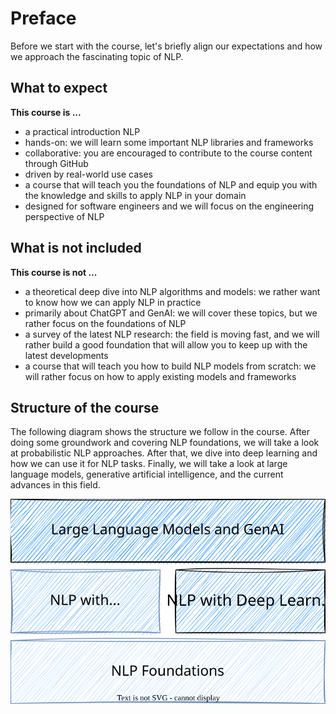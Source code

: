 # Preface

Before we start with the course, let's briefly align our expectations and how we approach the fascinating topic of NLP.

## What to expect

**This course is ...**

- a practical introduction NLP
- hands-on: we will learn some important NLP libraries and frameworks
- collaborative: you are encouraged to contribute to the course content through GitHub
- driven by real-world use cases
- a course that will teach you the foundations of NLP and equip you with the knowledge and skills to apply NLP in your domain
- designed for software engineers and we will focus on the engineering perspective of NLP

## What is not included

**This course is not ...**

- a theoretical deep dive into NLP algorithms and models: we rather want to know how we can apply NLP in practice
- primarily about ChatGPT and GenAI: we will cover these topics, but we rather focus on the foundations of NLP
- a survey of the latest NLP research: the field is moving fast, and we will rather build a good foundation that will allow you to keep up with the latest developments
- a course that will teach you how to build NLP models from scratch: we will rather focus on how to apply existing models and frameworks

## Structure of the course

The following diagram shows the structure we follow in the course.
After doing some groundwork and covering NLP foundations, we will take a look at probabilistic NLP approaches.
After that, we dive into deep learning and how we can use it for NLP tasks.
Finally, we will take a look at large language models, generative artificial intelligence, and the current advances in this field.

![Course structure](../img/course-structure.drawio.svg)
